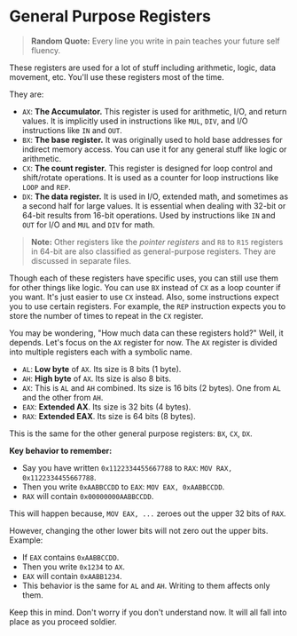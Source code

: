 # General Purpose Registers

> **Random Quote:** Every line you write in pain teaches your future self fluency.

These registers are used for a lot of stuff including arithmetic, logic, data movement, etc. You'll use these registers most of the time.

They are:
+ `AX`: **The Accumulator.** This register is used for arithmetic, I/O, and return values. It is implicitly used in instructions like `MUL`, `DIV`, and I/O instructions like `IN` and `OUT`.
+ `BX`: **The base register.** It was originally used to hold base addresses for indirect memory access. You can use it for any general stuff like logic or arithmetic.
+ `CX`: **The count register.** This register is designed for loop control and shift/rotate operations. It is used as a counter for loop instructions like `LOOP` and `REP`.
+ `DX`: **The data register.** It is used in I/O, extended math, and sometimes as a second half for large values. It is essential when dealing with 32-bit or 64-bit results from 16-bit operations. Used by instructions like `IN` and `OUT` for I/O and `MUL` and `DIV` for math.

> **Note:** Other registers like the *pointer registers* and `R8` to `R15` registers in 64-bit are also classified as general-purpose registers. They are discussed in separate files.

Though each of these registers have specific uses, you can still use them for other things like logic. You can use `BX` instead of `CX` as a loop counter if you want. It's just easier to use `CX` instead. Also, some instructions expect you to use certain registers. For example, the `REP` instruction expects you to store the number of times to repeat in the `CX` register.

You may be wondering, "How much data can these registers hold?" Well, it depends. Let's focus on the `AX` register for now. The `AX` register is divided into multiple registers each with a symbolic name.
+ `AL`: **Low byte** of `AX`. Its size is 8 bits (1 byte).
+ `AH`: **High byte** of `AX`. Its size is also 8 bits.
+ `AX`: This is `AL` and `AH` combined. Its size is 16 bits (2 bytes). One from `AL` and the other from `AH`.
+ `EAX`: **Extended AX**. Its size is 32 bits (4 bytes).
+ `RAX`: **Extended EAX**. Its size is 64 bits (8 bytes).

This is the same for the other general purpose registers: `BX`, `CX`, `DX`.

**Key behavior to remember:**
+ Say you have written `0x1122334455667788` to `RAX`: `MOV RAX, 0x1122334455667788`.
+ Then you write `0xAABBCCDD` to `EAX`: `MOV EAX, 0xAABBCCDD`.
+ `RAX` will contain `0x00000000AABBCCDD`.

This will happen because, `MOV EAX, ...` zeroes out the upper 32 bits of `RAX`.

However, changing the other lower bits will not zero out the upper bits. Example:
+ If `EAX` contains `0xAABBCCDD`.
+ Then you write `0x1234` to `AX`.
+ `EAX` will contain `0xAABB1234`.
+ This behavior is the same for `AL` and `AH`. Writing to them affects only them.

Keep this in mind. Don't worry if you don't understand now. It will all fall into place as you proceed soldier.
